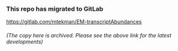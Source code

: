 ### This repo has migrated to GitLab
https://gitlab.com/mtekman/EM-transcriptAbundances
###### (The copy here is archived. Please see the above link for the latest developments)

